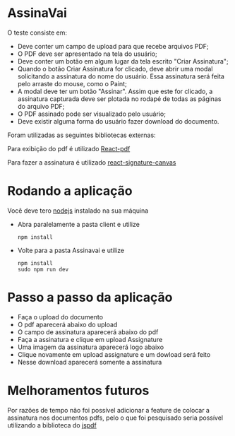 # AssinaVai
O teste consiste em:
- Deve conter um campo de upload para que recebe arquivos PDF;
- O PDF deve ser apresentado na tela do usuário;
- Deve conter um botão em algum lugar da tela escrito "Criar Assinatura";
- Quando o botão Criar Assinatura for clicado, deve abrir uma modal solicitando a assinatura do nome do usuário. Essa assinatura será feita pelo arraste do mouse, como o Paint;
- A modal deve ter um botão "Assinar". Assim que este for clicado, a assinatura capturada deve ser plotada no rodapé de todas as páginas do arquivo PDF;
- O PDF assinado pode ser visualizado pelo usuário;
- Deve existir alguma forma do usuário fazer download do documento.

Foram utilizadas as seguintes bibliotecas externas:

Para exibição do pdf é utilizado [React-pdf](https://www.npmjs.com/package/react-pdf)

Para fazer a assinatura é utilizado  [react-signature-canvas](https://www.npmjs.com/package/react-signature-canvas)

      
# Rodando a aplicação

Você deve tero [nodejs](https://nodejs.org/en/download/) instalado na sua máquina
      
- Abra paralelamente a pasta client e utilize

      npm install

- Volte para a pasta Assinavai e utilize

      npm install
      sudo npm run dev

# Passo a passo da aplicação

- Faça o upload do documento
- O pdf aparecerá abaixo do upload
- O campo de assinatura aparecerá abaixo do pdf
- Faça a assinatura e clique em upload Assignature
- Uma imagem da assinatura aparecerá logo abaixo
- Clique novamente em upload assignature e um dowload será feito
- Nesse download aparecerá somente a assinatura

# Melhoramentos futuros
Por razões de tempo não foi possível adicionar a feature de colocar a assinatura nos documentos pdfs, pelo o que foi pesquisado seria possível utilizando a biblioteca do [jspdf](https://medium.com/@shivekkhurana/how-to-create-pdfs-from-react-components-client-side-solution-7f506d9dfa6d)
